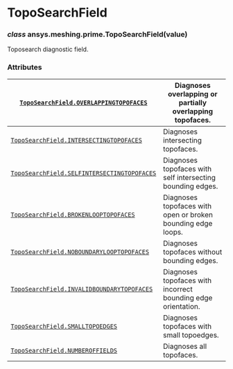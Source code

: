 <!-- vale off -->

# TopoSearchField

### *class* ansys.meshing.prime.TopoSearchField(value)

Toposearch diagnostic field.

<!-- !! processed by numpydoc !! -->

### Attributes

| [`TopoSearchField.OVERLAPPINGTOPOFACES`](ansys.meshing.prime.TopoSearchField.OVERLAPPINGTOPOFACES.md#ansys.meshing.prime.TopoSearchField.OVERLAPPINGTOPOFACES)                | Diagnoses overlapping or partially overlapping topofaces.     |
|-------------------------------------------------------------------------------------------------------------------------------------------------------------------------------|---------------------------------------------------------------|
| [`TopoSearchField.INTERSECTINGTOPOFACES`](ansys.meshing.prime.TopoSearchField.INTERSECTINGTOPOFACES.md#ansys.meshing.prime.TopoSearchField.INTERSECTINGTOPOFACES)             | Diagnoses intersecting topofaces.                             |
| [`TopoSearchField.SELFINTERSECTINGTOPOFACES`](ansys.meshing.prime.TopoSearchField.SELFINTERSECTINGTOPOFACES.md#ansys.meshing.prime.TopoSearchField.SELFINTERSECTINGTOPOFACES) | Diagnoses topofaces with self intersecting bounding edges.    |
| [`TopoSearchField.BROKENLOOPTOPOFACES`](ansys.meshing.prime.TopoSearchField.BROKENLOOPTOPOFACES.md#ansys.meshing.prime.TopoSearchField.BROKENLOOPTOPOFACES)                   | Diagnoses topofaces with open or broken bounding edge loops.  |
| [`TopoSearchField.NOBOUNDARYLOOPTOPOFACES`](ansys.meshing.prime.TopoSearchField.NOBOUNDARYLOOPTOPOFACES.md#ansys.meshing.prime.TopoSearchField.NOBOUNDARYLOOPTOPOFACES)       | Diagnoses topofaces without bounding edges.                   |
| [`TopoSearchField.INVALIDBOUNDARYTOPOFACES`](ansys.meshing.prime.TopoSearchField.INVALIDBOUNDARYTOPOFACES.md#ansys.meshing.prime.TopoSearchField.INVALIDBOUNDARYTOPOFACES)    | Diagnoses topofaces with incorrect bounding edge orientation. |
| [`TopoSearchField.SMALLTOPOEDGES`](ansys.meshing.prime.TopoSearchField.SMALLTOPOEDGES.md#ansys.meshing.prime.TopoSearchField.SMALLTOPOEDGES)                                  | Diagnoses topofaces with small topoedges.                     |
| [`TopoSearchField.NUMBEROFFIELDS`](ansys.meshing.prime.TopoSearchField.NUMBEROFFIELDS.md#ansys.meshing.prime.TopoSearchField.NUMBEROFFIELDS)                                  | Diagnoses all topofaces.                                      |
<!-- vale on -->
